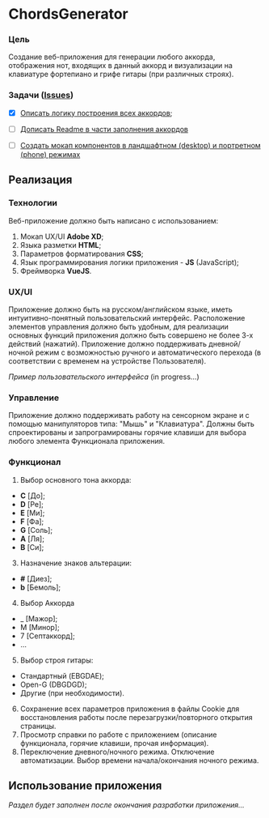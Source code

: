 # ChordsGenerator

### Цель
Создание веб-приложения для генерации любого аккорда, отображения нот, входящих в данный аккорд и визуализации на клавиатуре фортепиано и грифе гитары (при различных строях).

### Задачи ([Issues](https://github.com/MaxMukovin/ChordsGenerator/issues))
- [x] [Описать логику построения всех аккордов](https://github.com/MaxMukovin/ChordsGenerator/issues/2);
- [ ] [Дописать Readme в части заполнения аккордов](https://github.com/MaxMukovin/ChordsGenerator/issues/1)
- [ ] [Создать мокап компонентов в ландшафтном (desktop) и портретном (phone) режимах](https://github.com/MaxMukovin/ChordsGenerator/issues/3)


## Реализация
### Технологии
Веб-приложение должно быть написано с использованием:
1. Мокап UX/UI **Adobe XD**;
2. Языка разметки **HTML**;
3. Параметров форматирования **CSS**;
4. Язык программирования логики приложения - **JS** (JavaScript);
5. Фреймворка **VueJS**.
### UX/UI
Приложение должно быть на русском/английском языке, иметь интуитивно-понятный пользовательский интерфейс.
Расположение элементов управления должно быть удобным, для реализации основных функций приложения должно быть совершено не более 3-х действий (нажатий).
Приложение должно поддерживать дневной/ночной режим с возможностью ручного и автоматического перехода (в соответствии с временем на устройстве Пользователя).

*Пример пользовательского интерфейса*
(in progress...)

### Управление
Приложение должно поддерживать работу на сенсорном экране и с помощью манипуляторов типа: "Мышь" и "Клавиатура".
Должны быть спроектированы и запрограмированы горячие клавиши для выбора любого элемента Функционала приложения.
### Функционал
1. Выбор основного тона аккорда: 
- **C** [До]; 
- **D** [Ре]; 
- **E** [Ми]; 
- **F** [Фа]; 
- **G** [Соль]; 
- **A** [Ля]; 
- **B** [Си];
3. Назначение знаков альтерации: 
- **#** [Диез];
- **b** [Бемоль];
4. Выбор Аккорда
- _ [Мажор];
- М [Минор];
- 7 [Септаккорд];
- ...
5. Выбор строя гитары:
- Стандартный (EBGDAE);
- Open-G (DBGDGD);
- Другие (при необходимости).
6. Сохранение всех параметров приложения в файлы Cookie для восстановления работы после перезагрузки/повторного открытия страницы.
7. Просмотр справки по работе с приложением (описание функционала, горячие клавиши, прочая информация).
8. Переключение дневного/ночного режима. Отключение автоматизации. Выбор времени начала/окончания ночного режима.
## Использование приложения
*Раздел будет заполнен после окончания разработки приложения...*
